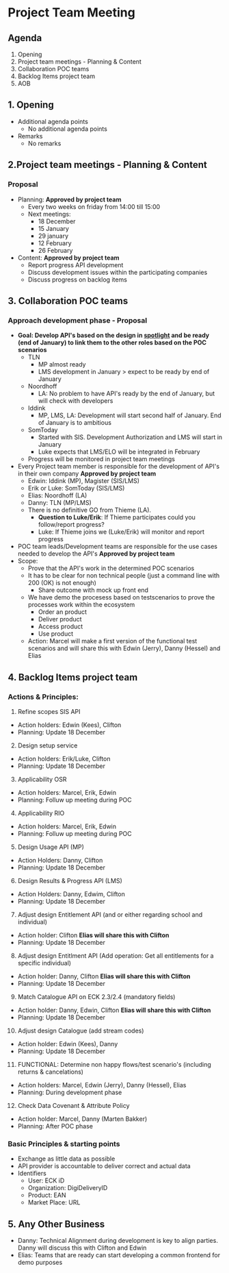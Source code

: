 # Project Team Meeting

## Agenda
1. Opening
2. Project team meetings - Planning & Content
3. Collaboration POC teams
4. Backlog Items project team
5. AOB

## 1. Opening
- Additional agenda points
   - No additional agenda points
- Remarks
   - No remarks

## 2.Project team meetings - Planning & Content

### Proposal
- Planning: **Approved by project team**
   - Every two weeks on friday from 14:00 till 15:00
   - Next meetings:
      - 18 December
      - 15 January
      - 29 january
      - 12 February
      - 26 February
- Content: **Approved by project team**
    - Report progress API development
    - Discuss development issues within the participating companies
    - Discuss progress on backlog items

## 3. Collaboration POC teams

### Approach development phase - Proposal
- **Goal: Develop API's based on the design in [spotlight](https://stichtingsem.stoplight.io/) and be ready (end of January) to link them to the other roles based on the POC scenarios**
   - TLN
     - MP almost ready
     - LMS development in January > expect to be ready by end of January
   - Noordhoff
     - LA: No problem to have API's ready by the end of January, but will check with developers
   - Iddink
     - MP, LMS, LA: Development will start second half of January. End of January is to ambitious
   - SomToday
     - Started with SIS. Development Authorization and LMS will start in January
     - Luke expects that LMS/ELO will be integrated in February
   - Progress will be monitored in project team meetings
- Every Project team member is responsible for the development of API's in their own company **Approved by project team**
    - Edwin: Iddink (MP), Magister (SIS/LMS)
    - Erik or Luke: SomToday (SIS/LMS)
    - Elias: Noordhoff (LA)
    - Danny: TLN (MP/LMS)
    - There is no definitive GO from Thieme (LA). 
      - **Question to Luke/Erik**: If Thieme participates could you follow/report progress?
      - Luke: If Thieme joins we (Luke/Erik) will monitor and report progress
- POC team leads/Development teams are responsible for the use cases needed to develop the API's **Approved by project team**
- Scope:
   - Prove that the API's work in the determined POC scenarios
   - It has to be clear for non technical people (just a command line with 200 (OK) is not enough)
      - Share outcome with mock up front end
   - We have demo the procesess based on testscenarios to prove the processes work within the ecosystem
      - Order an product
      - Deliver product
      - Access product
      - Use product
   - Action: Marcel will make a first version of the functional test scenarios and will share this with Edwin (Jerry), Danny (Hessel) and Elias

## 4. Backlog Items project team

### Actions & Principles:
1. Refine scopes SIS API
  - Action holders: Edwin (Kees), Clifton
  - Planning: Update 18 December
2. Design setup service
  - Action holders: Erik/Luke, Clifton
  - Planning: Update 18 December
3. Applicability OSR
  - Action holders: Marcel, Erik, Edwin
  - Planning: Folluw up meeting during POC
4. Applicability RIO
  - Action holders: Marcel, Erik, Edwin
  - Planning: Folluw up meeting during POC
5. Design Usage API (MP)
  - Action Holders: Danny, Clifton
  - Planning: Update 18 December
6. Design Results & Progress API (LMS)
  - Action Holders: Danny, Edwim, Clifton
  - Planning: Update 18 December
7. Adjust design Entitlement API (and or either regarding school and individual)
  - Action holder: Clifton **Elias will share this with Clifton**
  - Planning: Update 18 December
8. Adjust design Entitlment API (Add operation: Get all entitlements for a specific individual)
  - Action holder: Danny, Clifton **Elias will share this with Clifton**
  - Planning: Update 18 December
9. Match Catalogue API on ECK 2.3/2.4 (mandatory fields)
  - Action holder: Danny, Edwin, Clifton **Elias will share this with Clifton**
  - Planning: Update 18 December
10. Adjust design Catalogue (add stream codes)
  - Action holder: Edwin (Kees), Danny
  - Planning: Update 18 December
11. FUNCTIONAL: Determine non happy flows/test scenario's (including returns & cancelations)
  - Action holders: Marcel, Edwin (Jerry), Danny (Hessel), Elias
  - Planning: During development phase
12. Check Data Covenant & Attribute Policy
  - Action holder: Marcel, Danny (Marten Bakker)
  - Planning: After POC phase

### Basic Principles & starting points
- Exchange as little data as possible
- API provider is accountable to deliver correct and actual data
- Identifiers
  - User: ECK iD
  - Organization: DigiDeliveryID
  - Product: EAN
  - Market Place: URL

## 5. Any Other Business
- Danny: Technical Alignment during development is key to align parties. Danny will discuss this with Clifton and Edwin
- Elias: Teams that are ready can start developing a common frontend for demo purposes
